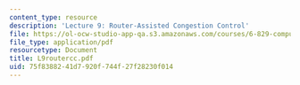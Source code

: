 ```yaml
---
content_type: resource
description: 'Lecture 9: Router-Assisted Congestion Control'
file: https://ol-ocw-studio-app-qa.s3.amazonaws.com/courses/6-829-computer-networks-fall-2002/75f8388241d7920f744f27f28230f014_L9routercc.pdf
file_type: application/pdf
resourcetype: Document
title: L9routercc.pdf
uid: 75f83882-41d7-920f-744f-27f28230f014
---
```

